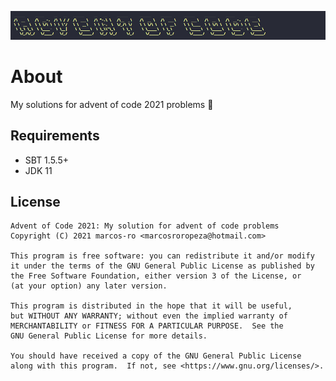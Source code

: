![advent_of_code_2021](resources/advent_of_code_2021.png)

# About

My solutions for advent of code 2021 problems 🎅

## Requirements

* SBT 1.5.5+
* JDK 11

## License

```
Advent of Code 2021: My solution for advent of code problems
Copyright (C) 2021 marcos-ro <marcosroropeza@hotmail.com>

This program is free software: you can redistribute it and/or modify
it under the terms of the GNU General Public License as published by
the Free Software Foundation, either version 3 of the License, or
(at your option) any later version.

This program is distributed in the hope that it will be useful,
but WITHOUT ANY WARRANTY; without even the implied warranty of
MERCHANTABILITY or FITNESS FOR A PARTICULAR PURPOSE.  See the
GNU General Public License for more details.

You should have received a copy of the GNU General Public License
along with this program.  If not, see <https://www.gnu.org/licenses/>.
```
